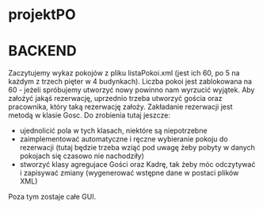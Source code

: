 # projektPO

# BACKEND
Zaczytujemy wykaz pokojów z pliku listaPokoi.xml (jest ich 60, po 5 na każdym z trzech pięter w 4 budynkach). Liczba pokoi jest zablokowana na 60 - jeżeli spróbujemy utworzyć nowy powinno nam wyrzucić wyjątek.
Aby założyć jakąś rezerwację, uprzednio trzeba utworzyć gościa oraz pracownika, który taką rezerwację założy. Zakładanie rezerwacji jest metodą w klasie Gosc. 
Do zrobienia tutaj jeszcze: 
 - ujednolicić pola w tych klasach, niektóre są niepotrzebne
 - zaimplementować automatyczne i ręczne wybieranie pokoju do rezerwacji (tutaj będzie trzeba wziąć pod uwagę żeby pobyty w danych pokojach się czasowo nie nachodziły)
 - stworzyć klasy agregujace Gości oraz Kadrę, tak żeby móc odczytywać i zapisywać zmiany (wygenerować wstępne dane w postaci plików XML)

Poza tym zostaje całe GUI.
